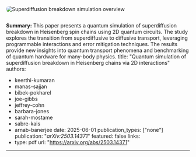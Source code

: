 

<img src="/uploads/superdiffusion_breakdown.png" alt="Superdiffusion breakdown simulation overview" style="max-width: 600px; border-radius: 8px; margin-bottom: 1em;" />

**Summary:**
This paper presents a quantum simulation of superdiffusion breakdown in Heisenberg spin chains using 2D quantum circuits. The study explores the transition from superdiffusive to diffusive transport, leveraging programmable interactions and error mitigation techniques. The results provide new insights into quantum transport phenomena and benchmarking of quantum hardware for many-body physics.
title: "Quantum simulation of superdiffusion breakdown in Heisenberg chains via 2D interactions"
authors:
  - keerthi-kumaran
  - manas-sajjan
  - bibek-pokharel
  - joe-gibbs
  - jeffrey-cohn
  - barbara-jones
  - sarah-mostame
  - sabre-kais
  - arnab-banerjee
date: 2025-06-01
publication_types: ["none"]
publication: "*arXiv:2503.14371*"
featured: false
links:
  - type: pdf
    url: "https://arxiv.org/abs/2503.14371"
---
